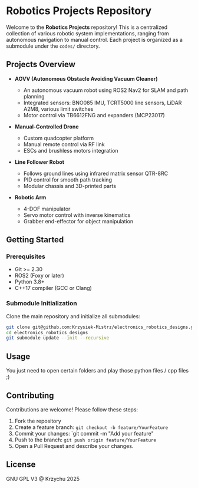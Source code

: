 # Robotics Projects Repository

Welcome to the **Robotics Projects** repository! This is a centralized collection of various robotic system implementations, ranging from autonomous navigation to manual control. Each project is organized as a submodule under the `codes/` directory.

## Projects Overview

- **AOVV (Autonomous Obstacle Avoiding Vacuum Cleaner)**
  - An autonomous vacuum robot using ROS2 Nav2 for SLAM and path planning
  - Integrated sensors: BNO085 IMU, TCRT5000 line sensors, LiDAR A2M8, various limit switches
  - Motor control via TB6612FNG and expanders (MCP23017)

- **Manual-Controlled Drone**
  - Custom quadcopter platform
  - Manual remote control via RF link
  - ESCs and brushless motors integration

- **Line Follower Robot**
  - Follows ground lines using infrared matrix sensor QTR-8RC
  - PID control for smooth path tracking
  - Modular chassis and 3D-printed parts

- **Robotic Arm**
  - 4-DOF manipulator
  - Servo motor control with inverse kinematics
  - Grabber end-effector for object manipulation

## Getting Started

### Prerequisites

- Git >= 2.30
- ROS2 (Foxy or later)
- Python 3.8+
- C++17 compiler (GCC or Clang)

### Submodule Initialization

Clone the main repository and initialize all submodules:
```bash
git clone git@github.com:Krzysiek-Mistrz/electronics_robotics_designs.git
cd electronics_robotics_designs
git submodule update --init --recursive
```

## Usage

You just need to open certain folders and play those python files / cpp files ;)  

## Contributing

Contributions are welcome! Please follow these steps:

1. Fork the repository
2. Create a feature branch: `git checkout -b feature/YourFeature`
3. Commit your changes: \`git commit -m "Add your feature"
4. Push to the branch: `git push origin feature/YourFeature`
5. Open a Pull Request and describe your changes.

## License

GNU GPL V3 @ Krzychu 2025